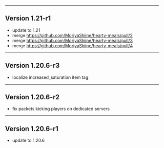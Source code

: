 ------------------------------------------------------
Version 1.21-r1
------------------------------------------------------
- update to 1.21
- merge https://github.com/MoriyaShiine/hearty-meals/pull/2
- merge https://github.com/MoriyaShiine/hearty-meals/pull/3
- merge https://github.com/MoriyaShiine/hearty-meals/pull/4

------------------------------------------------------
Version 1.20.6-r3
------------------------------------------------------
- localize increased_saturation item tag

------------------------------------------------------
Version 1.20.6-r2
------------------------------------------------------
- fix packets kicking players on dedicated servers

------------------------------------------------------
Version 1.20.6-r1
------------------------------------------------------
- update to 1.20.6